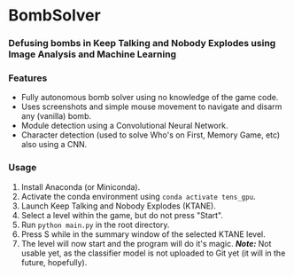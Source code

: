 # BombSolver
### Defusing bombs in Keep Talking and Nobody Explodes using Image Analysis and Machine Learning

### Features
- Fully autonomous bomb solver using no knowledge of the game code.
- Uses screenshots and simple mouse movement to navigate and disarm any (vanilla) bomb.
- Module detection using a Convolutional Neural Network.
- Character detection (used to solve Who's on First, Memory Game, etc) also using a CNN.

### Usage
1. Install Anaconda (or Miniconda).
2. Activate the conda environment using `conda activate tens_gpu`.
3. Launch Keep Talking and Nobody Explodes (KTANE).
4. Select a level within the game, but do not press "Start".
5. Run `python main.py` in the root directory.
6. Press S while in the summary window of the selected KTANE level.
7. The level will now start and the program will do it's magic.
**_Note:_** Not usable yet, as the classifier model is not uploaded to Git yet (it will in the future, hopefully).
